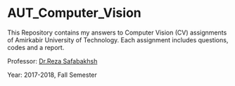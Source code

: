 # AUT_Computer_Vision
This Repository contains my answers to Computer Vision (CV) assignments of Amirkabir University of Technology. Each assignment includes questions, codes and a report.

Professor: [Dr.Reza Safabakhsh](https://old.aut.ac.ir/official/main.asp?uid=safa)

Year: 2017-2018, Fall Semester
